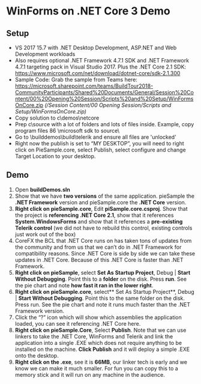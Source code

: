 # WinForms on .NET Core 3 Demo 

## Setup

- VS 2017 15.7 with .NET Desktop Development, ASP.NET and Web Development workloads 
- Also requires optional .NET Framework 4.7.1 SDK and .NET Framework 4.7.1 targeting pack in Visual Studio 2017. Plus the .NET Core 2.1 SDK: https://www.microsoft.com/net/download/dotnet-core/sdk-2.1.300
- Sample Code: Grab the sample from Teams here: https://microsoft.sharepoint.com/teams/BuildTour2018-CommunityParticipants/Shared%20Documents/General/Session%20Content/00%20Opening%20Session/Scripts%20and%20Setup/WinFormsOnCore.zip _(/Session Content/00 Opening Session/Scripts and Setup/WinFormsOnCore.zip)_
- Copy solution to c\demos\netcore
- Prep c\source with a lot of folders and lots of files inside. Example, copy program files 86 \microsoft sdk to source\
- Go to \builddemos\build\telerik and ensure all files are 'unlocked'
- Right now the publish is set to “MY DESKTOP”, you will need to right click on PieSample.core, select Publish, select configure and change Target Location to your desktop. 
 
## Demo
1.	Open **buildDemos.sln** 
2.	Show that we have **two versions** of the same application. pieSample the **.NET Framework** version and pieSample.core the **.NET Core** version. 
3.	**Right click on pieSample.core**, Edit **piSample.core.csproj**. Show that the project is **referencing .NET Core 2.1**, show that it references **System.WindowsForms** and show that it references a **pre-existing Telerik control** (we did not have to rebuild this control, existing controls just work out of the box) 
4.	CoreFX the BCL that .NET Core runs on has taken tons of updates from the community and from us that we can’t do in .NET Framework for compatibility reasons. Since .NET Core is side by side we can take these updates in .NET Core. Because of this .NET Core is faster than .NET Framework. 
5.	**Right click on pieSample**, select **Set As Startup Project**, Debug | **Start Without Debugging**. Point this to a **folder** on the disk. Press **run**. See the pie chart and note **how fast it ran in the lower right**. 
6.	**Right click on pieSample.core**, select** Set As Startup Project**, Debug | **Start Without Debugging**. Point this to the same folder on the disk. Press run. See the pie chart and note it runs much faster than the .NET Framework version. 
7.	Click the “?” icon which will show which assemblies the application loaded, you can see it referencing .NET Core here. 
8.	**Right click on pieSample.Core**, Select **Publish**. Note that we can use linkers to take the .NET Core, WinForms and Telerik and link the application into a single .EXE which does not require anything to be installed on the machine. **Click Publish** and it will deploy a simple .EXE onto the desktop.  
9.	**Right click on the .exe**, see it is **66MB**, our linker tech is early and we know we can make it much smaller. For fun you can copy this to a memory stick and it will run on any machine in the audience. 
